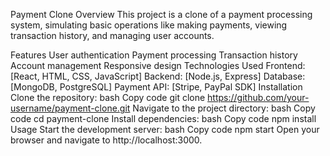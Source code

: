 Payment Clone
Overview
This project is a clone of a payment processing system, simulating basic operations like making payments, viewing transaction history, and managing user accounts.

Features
User authentication
Payment processing
Transaction history
Account management
Responsive design
Technologies Used
Frontend: [React, HTML, CSS, JavaScript]
Backend: [Node.js, Express]
Database: [MongoDB, PostgreSQL]
Payment API: [Stripe, PayPal SDK]
Installation
Clone the repository:
bash
Copy code
git clone https://github.com/your-username/payment-clone.git
Navigate to the project directory:
bash
Copy code
cd payment-clone
Install dependencies:
bash
Copy code
npm install
Usage
Start the development server:
bash
Copy code
npm start
Open your browser and navigate to http://localhost:3000.
